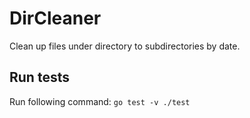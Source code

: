 # DirCleaner
Clean up files under directory to subdirectories by date.

## Run tests
Run following command: `go test -v ./test`